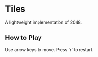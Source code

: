 # Tiles
A lightweight implementation of 2048.

## How to Play
Use arrow keys to move. Press 'r' to restart.